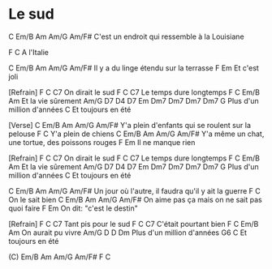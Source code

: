 ---
---

# Le sud


C           Em/B       Am             Am/G    Am/F#
C'est un endroit qui ressemble à la Louisiane

F       C
A l'Italie

C          Em/B     Am             Am/G   Am/F#
Il y a du linge étendu sur la terrasse
F          Em
Et c'est joli
 
[Refrain]
F             C      C7
On dirait le sud
F                  C      C7
Le temps dure longtemps
F              C   Em/B   Am
Et la vie sûrement
      Am/G              D7  D4 D7 Em Dm7 Dm7 Dm7 Dm7 G
Plus d'un million d'années
                C
Et toujours en été
 
[Verse]
C           Em/B          Am             Am/G    Am/F#
Y'a plein d'enfants qui se roulent sur la pelouse
F       C
Y'a plein de chiens
C          Em/B     Am             Am/G   Am/F#
Y'a même un chat, une tortue, des poissons rouges
F          Em
Il ne manque rien
 
[Refrain]
F             C      C7
On dirait le sud
F                  C      C7
Le temps dure longtemps
F              C   Em/B   Am
Et la vie sûrement
      Am/G              D7  D4 D7 Em Dm7 Dm7 Dm7 Dm7 G
Plus d'un million d'années
                C
Et toujours en été
 
C           Em/B          Am             Am/G    Am/F#
Un jour où l'autre, il faudra qu'il y ait la guerre
F       C
On le sait bien
C          Em/B     Am             Am/G   Am/F#
On aime pas ça mais on ne sait pas quoi faire
F         Em
On dit: "c'est le destin"
 
[Refrain]
F                 C      C7
Tant pis pour le sud
F                  C      C7
C'était pourtant bien
F              C      Em/B  Am
On aurait pu vivre
      Am/G            D       D       Dm
Plus d'un million d'années
G6                 C
   Et toujours en été
 
(C)  Em/B  Am  Am/G  Am/F#  F  C